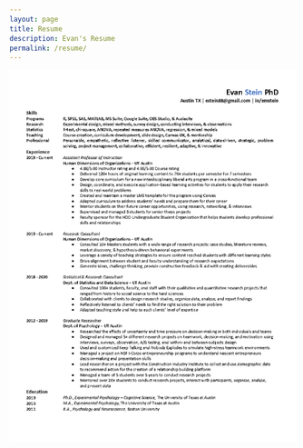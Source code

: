 ```yaml
---
layout: page
title: Resume
description: Evan's Resume
permalink: /resume/
---
```


![Resume](/assets/img/EvanStein_Resume-Git.png)
